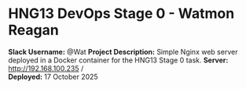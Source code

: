 # HNG13 DevOps Stage 0 - Watmon Reagan

**Slack Username:** @Wat 
**Project Description:** Simple Nginx web server deployed in a Docker container for the HNG13 Stage 0 task.
**Server:** http://192.168.100.235
/  
**Deployed:** 17 October 2025  
